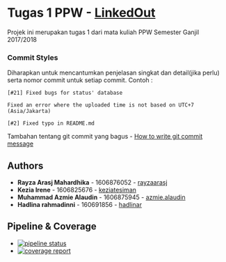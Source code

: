 # Tugas 1 PPW - [LinkedOut](https://linked-out.herokuapp.com)

Projek ini merupakan tugas 1 dari mata kuliah PPW Semester Ganjil 2017/2018

### Commit Styles

Diharapkan untuk mencantumkan penjelasan singkat dan detail(jika perlu) serta nomor commit untuk setiap commit. Contoh :

```
[#21] Fixed bugs for status' database

Fixed an error where the uploaded time is not based on UTC+7 (Asia/Jakarta)
```

```
[#2] Fixed typo in README.md
```

Tambahan tentang git commit yang bagus - [How to write git commit message](https://chris.beams.io/posts/git-commit/)

## Authors

* **Rayza Arasj Mahardhika** - 1606876052 - [rayzaarasj](https://gitlab.com/rayzaarasj)
* **Kezia Irene** - 1606825676 - [keziatesiman](https://gitlab.com/keziatesiman)
* **Muhammad Azmie Alaudin** - 1606875945 - [azmie.alaudin](https://gitlab.com/azmie.alaudin)
* **Hadlina rahmadinni** - 160691856 - [hadlinar](https://gitlab.com/hadlinar)

## Pipeline & Coverage

* [![pipeline status](https://gitlab.com/ppw-c-4/linked-out/badges/master/pipeline.svg)](https://gitlab.com/ppw-c-4/linked-out/commits/master)
* [![coverage report](https://gitlab.com/ppw-c-4/linked-out/badges/master/coverage.svg)](https://gitlab.com/ppw-c-4/linked-out/commits/master)
